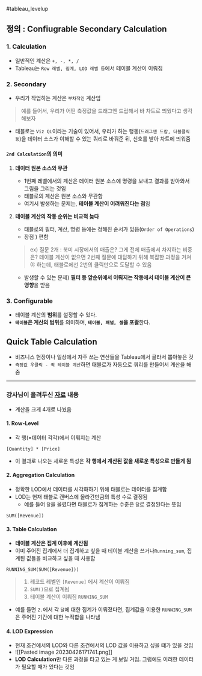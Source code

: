 #tableau_levelup 

## 정의 : Confiugrable Secondary Calculation

### 1. Calculation
- 일반적인 계산은 `+, -, *, /`
- Tableau는 `Row 레벨, 집계, LOD 레벨 등`에서 테이블 계산이 이뤄짐

### 2. Secondary
- 우리가 작업하는 계산은 `부차적인` 계산임

> 예를 들어서, 우리가 어떤 측정값을 드래그앤 드랍해서 바 차트로 띄웠다고 생각해보자
- 태블로는 `Viz QL`이라는 기술이 있어서, 우리가 하는 행동(`드래그앤 드랍, 더블클릭 등`)을 데이터 소스가 이해할 수 있는 쿼리로 바꿔준 뒤, 신호를 받아 차트에 띄워줌

#### `2nd Calculation`의 의미

1. **데이터 원본 소스와 무관**
	- 1번째 레벨에서의 계산은 데이터 원본 소스에 명령을 보내고 결과를 받아와서 그림을 그리는 것임
	- 태블로의 계산은 원본 소스와 무관함 
	- 여기서 발생하는 문제는, **테이블 계산이 어려워진다는 점**임


2. **테이블 계산의 작동 순위는 비교적 늦다**
	- 태블로의 필터, 계산, 명령 등에는 정해진 순서가 있음(`Order of Operations`)
	- 장점 ) 편함
	> ex) 질문 2개 : 북미 시장에서의 매출은? 그게 전체 매출에서 차지하는 비중은?
	> 테이블 계산이 없으면 2번째 질문에 대답하기 위해 복잡한 과정을 거쳐야 하는데, 태블로에선 2번의 클릭만으로 도달할 수 있음
	 - 발생할 수 있는 문제) **필터 등 앞순위에서 이뤄지는 작동에서 테이블 계산이 큰 영향**을 받음

### 3. Configurable
- 테이블 계산의 **범위**를 설정할 수 있다.
- **`테이블`은 계산의 범위**를 의미하며, **`테이블, 패널, 셀`을 포괄**한다.

## Quick Table Calculation
- 비즈니스 현장이나 일상에서 자주 쓰는 연산들을 Tableau에서 골라서 뽑아놓은 것
- `측정값 우클릭 - 퀵 테이블 계산`하면 태블로가 자동으로 쿼리를 만들어서 계산을 해줌

--- 
### 강사님이 올려두신 [자료](https://www.tableau.com/blog/understanding-how-tableau-calculation-types-work-together) 내용

- 계산을 크게 4개로 나눴음

#### 1. Row-Level
- 각 행(=데이터 각각)에서 이뤄지는 계산
```tableau
[Quantity] * [Price]
```
- 이 결과로 나오는 새로운 특성은 **각 행에서 계산된 값을 새로운 특성으로 만들게 됨**

#### 2. Aggregation Calculation
- 정확한 LOD에서 데이터를 시각화하기 위해 태블로는 데이터를 집계함
- LOD는 현재 태블로 캔버스에 올라간만큼의 특성 수로 결정됨
	- 예를 들어 `달`을 올렸다면 태블로가 집계하는 수준은 `달`로 결정된다는 뜻임
```tableau
SUM([Revenue])
```


#### 3. Table Calculation
- **테이블 계산은 집계 이후에 계산됨**
- 이미 주어진 집계에서 더 집계하고 싶을 때 테이블 계산을 쓰거나`Running_sum`, 집계된 값들을 비교하고 싶을 때 사용함
```tableau
RUNNING_SUM(SUM([Revenue]))
```
> 1. 레코드 레벨인 `[Revenue]` 에서 계산이 이뤄짐
> 2. `SUM()`으로 집계됨
> 3. 테이블 계산이 이뤄짐 `RUNNING_SUM`
- 예를 들면 `2.`에서 각 `달`에 대한 집계가 이뤄졌다면, 집계값을 이용한 `RUNNING_SUM`은 주어진 기간에 대한 누적합을 나타냄

#### 4. LOD Expression
- 현재 조건에서의 LOD와 다른 조건에서의 LOD 값을 이용하고 싶을 떄가 있을 것임
- ![[Pasted image 20230426171741.png]]
- **LOD Calculation**만 다른 과정을 타고 있는 게 보일 거임. 그럼에도 이러한 데이터가 필요할 때가 있다는 것임
